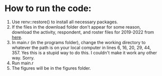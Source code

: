 # How to run the code:

1. Use renv::restore() to install all necessary packages.
2. If the files in the download folder don't appear for some reason, download the activity, respondent, and roster files for 2019-2022 from [here](https://www.bls.gov/tus/data.htm).
3. In main.r (in the programs folder), change the working directory to whatever the path is on your local computer in lines 6, 16, 20, 29, 44, 357. Yes this is a stupid way to do this. I couldn't make it work any other way. Sorry.
4. Run main.r
5. The figures will be in the figures folder.
   
